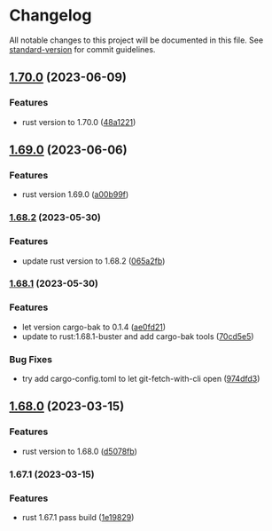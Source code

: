# Changelog

All notable changes to this project will be documented in this file. See [standard-version](https://github.com/conventional-changelog/standard-version) for commit guidelines.

## [1.70.0](https://github.com/sinlov/docker-rust-buster/compare/v1.69.0...v1.70.0) (2023-06-09)


### Features

* rust version to 1.70.0 ([48a1221](https://github.com/sinlov/docker-rust-buster/commit/48a122177b2e0848b4755f9377fb0033552c5073))

## [1.69.0](https://github.com/sinlov/docker-rust-buster/compare/v1.68.2...v1.69.0) (2023-06-06)


### Features

* rust version 1.69.0 ([a00b99f](https://github.com/sinlov/docker-rust-buster/commit/a00b99f0aed99e29e13e4386cbff0f18f4fc3b13))

### [1.68.2](https://github.com/sinlov/docker-rust-buster/compare/v1.68.1...v1.68.2) (2023-05-30)


### Features

* update rust version to 1.68.2 ([065a2fb](https://github.com/sinlov/docker-rust-buster/commit/065a2fbd33c17f9adcafa9c44dba90e2faf4bd0f))

### [1.68.1](https://github.com/sinlov/docker-rust-buster/compare/v1.68.0...v1.68.1) (2023-05-30)


### Features

* let version cargo-bak to 0.1.4 ([ae0fd21](https://github.com/sinlov/docker-rust-buster/commit/ae0fd21445b7c7d4a264667361c969fac5586d70))
* update to rust:1.68.1-buster and add cargo-bak tools ([70cd5e5](https://github.com/sinlov/docker-rust-buster/commit/70cd5e55a5ed094e3008d95b2a4195b9e8048e81))


### Bug Fixes

* try add cargo-config.toml to let git-fetch-with-cli open ([974dfd3](https://github.com/sinlov/docker-rust-buster/commit/974dfd3a4c72374f51affec252659572c3aa677b))

## [1.68.0](https://github.com/sinlov/docker-rust-buster/compare/v1.67.1...v1.68.0) (2023-03-15)


### Features

* rust version to 1.68.0 ([d5078fb](https://github.com/sinlov/docker-rust-buster/commit/d5078fb9c698a616defc2a348d3923009a7f8a48))

### 1.67.1 (2023-03-15)


### Features

* rust 1.67.1 pass build ([1e19829](https://github.com/sinlov/docker-rust-buster/commit/1e19829e5cb887776b20022145afe076b127a4a0))
